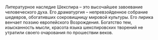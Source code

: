 <!--2015-12-07 22:24:49-->
Литературное наследие Шекспира – это высочайшее завоевание человеческого духа. Его драматургия – непревзойденное собрание шедевров, обогативших сокровищницу мировой культуры. Его лирика венчает поэзию европейского Возрождения. Богатство тем, изысканность мысли, красота языка шекспировских творений не утратили своего очарования по прошествии веков.